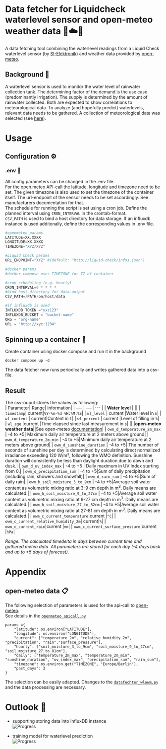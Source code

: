 # Data fetcher for Liquidcheck waterlevel sensor and open-meteo weather data :potable_water::cloud::open_file_folder:

A data fetching tool combining the waterlevel readings from a Liquid Check waterlevel sensor (by [SI-Elektronik](https://liquid-check-info.si-elektronik.de/ "Liquid Check waterlevel sensor")) and weather data provided by [open-meteo](https://open-meteo.com/ "open-meteo").
<br>
## Background :book:
A waterlevel sensor is used to monitor the water level of rainwater collection tank. The determining factor of the demand is the use case (predominantly irrigation). The supply is determined by the amount of rainwater collected. Both are expected to show correlations to meteorological data.  To analyze (and hopefully predict) waterlevels, relevant data needs to be gathered. A collection of meteorological data was selected (see [here](#result)).

# Usage
## **Configuration :gear:**
### **.env :page_facing_up:**

All config parameters can be changed in the .env file.<br>
For the open.meteo API-call the latitude, longitude and timezone need to be set. The given timezone is also used to set the timezone of the container itself.
The url-endpoint of the sensor needs to be set accordingly. See manufacturers documentation for that.<br>
The schedule for running the script is set using a cron job. Define the planned interval using ```CRON_INTERVAL``` in the crontab-format.<br>
```CSV_PATH``` is used to bind a host directory for data storage. If an influxdb instance is used additonally, define the corresponding values in .env file.


```python
#openmeteo params
LATITUDE=XX.XXXX
LONGITUDE=XX.XXXX
TIMEZONE="XYZ/XYZ"

#Liquid Check params
URL_ENDPOINT="XYZ" #(default: "http://liquid-check/infos.json")

#docker params
#docker-compose uses TIMEZONE for TZ of container

#cron scheduling (e.g. hourly)
CRON_INTERVAL=0 * * * *
#bind host directory for data-output
CSV_PATH=/PATH/on/host/data

#if influxdb is used
INFLUXDB_TOKEN ="yxz123"
INFLUXDB_BUCKET = "bucket-name"
ORG = "org-name"
URL = "http://xyz:1234"
```

## **Spinning up a container :ship:** 

Create container using docker compose and run it in the background

```docker
docker compose up -d
```
The data fetcher now runs periodically and writes gathered data into a csv-file.
<br>
## **Result**
The csv-ouput stores the values as following:<br>
| Parameter| Range| Information|
| --- | --- |--- |
| **Water level** | ||
| `timestamp`| current|`%Y-%m-%d %H:%M:%S`|
| `wl_level` | current |Water level in `m`|
| `wl_content` | current|Content in `l`|
| `wl_percent` | current |Level of filling in `%`|
| `wl_age` |current |Time elapsed since last measurement in `s`|
||
|**open-meteo weather data**||See open-meteo [documentation](https://open-meteo.com/en/docs "open-meteo doc")|
| `owm_d_temperature_2m_max` | -4 to +5| Maximum daily air temperature at 2 meters above ground|
| `owm_d_temperature_2m_min` | -4 to +5|Minimum daily air temperature at 2 meters above ground|
| `owm_d_sunshine_duration` | -4 to +5| The number of seconds of sunshine per day is determined by calculating direct normalized irradiance exceeding 120 W/m², following the WMO definition. Sunshine duration will consistently be less than daylight duration due to dawn and dusk.|
| `owm_d_uv_index_max` | -4 to +5 | 	Daily maximum in UV Index starting from 0.|
| `owm_d_precipitation_sum` | -4 to +5|Sum of daily precipitation (including rain, showers and snowfall)|
| `owm_d_rain_sum` | -4 to +5|Sum of daily rain|
| `owm_h_soil_moisture_3_to_9cm` | -4 to +5|Average soil water content as volumetric mixing ratio at 3-9 cm depth in m<sup>3</sup>. Daily means are calculated.|
| `owm_h_soil_moisture_9_to_27cm` | -4 to +5|Average soil water content as volumetric mixing ratio at 9-27 cm depth in m<sup>3</sup>. Daily means are calculated.|
| `owm_h_soil_moisture_27_to_82cm` | -4 to +5|Average soil water content as volumetric mixing ratio at 27-81 cm depth in m<sup>3</sup>. Daily means are calculated.|
| `owm_c_current_temperature`|current |`°C`|
| `owm_c_current_relative_humidity_2m`| current|`%`|
| `owm_c_current_rain`|current |`mm`|
| `owm_c_current_surface_pressure`|current |`hPa`|

_Range: The calculated timedelta in days between current time and gathered meteo data. All parameters are stored for each day (-4 days back and up to +5 days of forecast)._
<br>

# Appendix
## **open-meteo data** :clipboard:

The following selection of parameters is used for the api-call to [open-meteo](https://open-meteo.com/ "open-meteo").<br>
See details in the [```openmeteo_apicall.py```](openmeteo_apicall.py)

```
params ={
	"latitude": os.environ["LATITUDE"],
	"longitude": os.environ["LONGITUDE"],
	"current": ["temperature_2m", "relative_humidity_2m", "precipitation", "rain","surface_pressure"],
	"hourly": ["soil_moisture_3_to_9cm", "soil_moisture_9_to_27cm", "soil_moisture_27_to_81cm"],
	"daily": ["temperature_2m_max", "temperature_2m_min", "sunshine_duration", "uv_index_max", "precipitation_sum", "rain_sum"],
	"timezone": os.environ.get("TIMEZONE", "Europe/Berlin"),
	"past_days": 3
}
```
The selection can be easily adapted. Changes to the [```datafechter_wlowm.py```](datafechter_wlowm.py) and the data processing are necessary.<br>

# Outlook :telescope:

- supporting storing data into InfluxDB instance <br>
![Progress](https://progress-bar.dev/100/?title=completed)

- training model for waterlevel prediction<br>
![Progress](https://progress-bar.dev/40/?title=data-mining)

